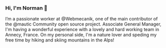 ### Hi, I'm Norman 👋

I’m a passionate worker at @Webmecanik, one of the main contributor of the @mautic Community open source project. Associate General Manager, I'm having a wonderful experience with a lovely and hard working team in Annecy, France.
On my personal side, I'm a nature lover and speding my free time by hiking and skiing mountains in the Alps!
